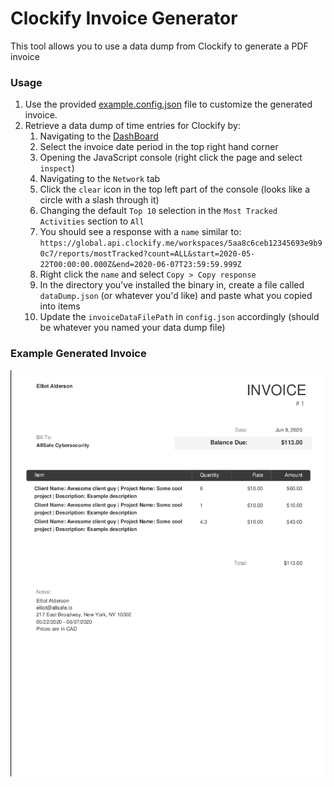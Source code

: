 # Clockify Invoice Generator

This tool allows you to use a data dump from Clockify to generate a PDF invoice

### Usage

1. Use the provided [example.config.json](example.config.json) file to customize the generated invoice.
2. Retrieve a data dump of time entries for Clockify by:
    1. Navigating to the [DashBoard](https://clockify.me/dashboard)
    2. Select the invoice date period in the top right hand corner
    3. Opening the JavaScript console (right click the page and select `inspect`)
    4. Navigating to the `Network` tab
    5. Click the `clear` icon in the top left part of the console (looks like a circle with a slash through it)
    6. Changing the default `Top 10` selection in the `Most Tracked Activities` section to `All`
    7. You should see a response with a `name` similar to: `https://global.api.clockify.me/workspaces/5aa8c6ceb12345693e9b90c7/reports/mostTracked?count=ALL&start=2020-05-22T00:00:00.000Z&end=2020-06-07T23:59:59.999Z`
    8. Right click the `name` and select `Copy > Copy response`
    9. In the directory you've installed the binary in, create a file called `dataDump.json` (or whatever you'd like) and paste what you copied into items
    10. Update the `invoiceDataFilePath` in `config.json` accordingly (should be whatever you named your data dump file)

### Example Generated Invoice

![example-invoice](exampleInvoice.png)
